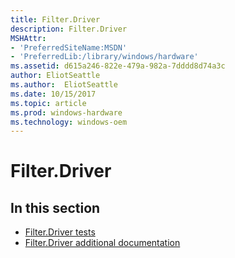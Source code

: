 ```yaml
---
title: Filter.Driver
description: Filter.Driver
MSHAttr:
- 'PreferredSiteName:MSDN'
- 'PreferredLib:/library/windows/hardware'
ms.assetid: d615a246-822e-479a-982a-7dddd8d74a3c
author: EliotSeattle
ms.author:  EliotSeattle
ms.date: 10/15/2017
ms.topic: article
ms.prod: windows-hardware
ms.technology: windows-oem
---
```


# Filter.Driver


## <span id="in_this_section"></span>In this section


-   [Filter.Driver tests](filter-driver-tests.md)
-   [Filter.Driver additional documentation](filter-driver-additional-documentation.md)

 

 






